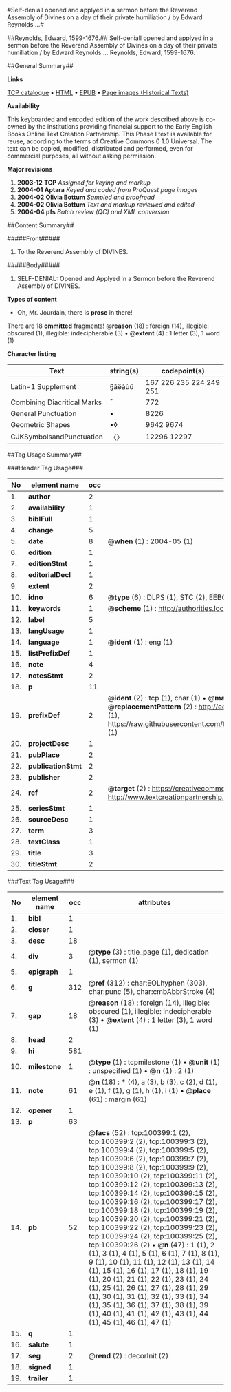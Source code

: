 #Self-deniall opened and applyed in a sermon before the Reverend Assembly of Divines on a day of their private humiliation / by Edward Reynolds ...#

##Reynolds, Edward, 1599-1676.##
Self-deniall opened and applyed in a sermon before the Reverend Assembly of Divines on a day of their private humiliation / by Edward Reynolds ...
Reynolds, Edward, 1599-1676.

##General Summary##

**Links**

[TCP catalogue](http://www.ota.ox.ac.uk/tcp/)  • 
[HTML](http://tei.it.ox.ac.uk/tcp/Texts-HTML/free/A57/A57154.html)  • 
[EPUB](http://tei.it.ox.ac.uk/tcp/Texts-EPUB/free/A57/A57154.epub) • 
[Page images (Historical Texts)](https://data.historicaltexts.jisc.ac.uk/view?pubId=eebo-13573063e&pageId=eebo-13573063e-100399-1)

**Availability**

This keyboarded and encoded edition of the
	       work described above is co-owned by the institutions
	       providing financial support to the Early English Books
	       Online Text Creation Partnership. This Phase I text is
	       available for reuse, according to the terms of Creative
	       Commons 0 1.0 Universal. The text can be copied,
	       modified, distributed and performed, even for
	       commercial purposes, all without asking permission.

**Major revisions**

1. __2003-12__ __TCP__ *Assigned for keying and markup*
1. __2004-01__ __Aptara__ *Keyed and coded from ProQuest page images*
1. __2004-02__ __Olivia Bottum__ *Sampled and proofread*
1. __2004-02__ __Olivia Bottum__ *Text and markup reviewed and edited*
1. __2004-04__ __pfs__ *Batch review (QC) and XML conversion*

##Content Summary##

#####Front#####

1. To the Reverend
Assembly of DIVINES.

#####Body#####

1. SELF-DENIAL:
Opened and Applyed in a Sermon
before the Reverend Assembly
of DIVINES.

**Types of content**

  * Oh, Mr. Jourdain, there is **prose** in there!

There are 18 **ommitted** fragments! 
 @__reason__ (18) : foreign (14), illegible: obscured (1), illegible: indecipherable (3)  •  @__extent__ (4) : 1 letter (3), 1 word (1)

**Character listing**


|Text|string(s)|codepoint(s)|
|---|---|---|
|Latin-1 Supplement|§âëàùû|167 226 235 224 249 251|
|Combining             Diacritical Marks|̄|772|
|General Punctuation|•|8226|
|Geometric Shapes|▪◊|9642 9674|
|CJKSymbolsandPunctuation|〈〉|12296 12297|

##Tag Usage Summary##

###Header Tag Usage###

|No|element name|occ|attributes|
|---|---|---|---|
|1.|__author__|2||
|2.|__availability__|1||
|3.|__biblFull__|1||
|4.|__change__|5||
|5.|__date__|8| @__when__ (1) : 2004-05 (1)|
|6.|__edition__|1||
|7.|__editionStmt__|1||
|8.|__editorialDecl__|1||
|9.|__extent__|2||
|10.|__idno__|6| @__type__ (6) : DLPS (1), STC (2), EEBO-CITATION (1), OCLC (1), VID (1)|
|11.|__keywords__|1| @__scheme__ (1) : http://authorities.loc.gov/ (1)|
|12.|__label__|5||
|13.|__langUsage__|1||
|14.|__language__|1| @__ident__ (1) : eng (1)|
|15.|__listPrefixDef__|1||
|16.|__note__|4||
|17.|__notesStmt__|2||
|18.|__p__|11||
|19.|__prefixDef__|2| @__ident__ (2) : tcp (1), char (1)  •  @__matchPattern__ (2) : ([0-9\-]+):([0-9IVX]+) (1), (.+) (1)  •  @__replacementPattern__ (2) : http://eebo.chadwyck.com/downloadtiff?vid=$1&page=$2 (1), https://raw.githubusercontent.com/textcreationpartnership/Texts/master/tcpchars.xml#$1 (1)|
|20.|__projectDesc__|1||
|21.|__pubPlace__|2||
|22.|__publicationStmt__|2||
|23.|__publisher__|2||
|24.|__ref__|2| @__target__ (2) : https://creativecommons.org/publicdomain/zero/1.0/ (1), http://www.textcreationpartnership.org/docs/. (1)|
|25.|__seriesStmt__|1||
|26.|__sourceDesc__|1||
|27.|__term__|3||
|28.|__textClass__|1||
|29.|__title__|3||
|30.|__titleStmt__|2||


###Text Tag Usage###

|No|element name|occ|attributes|
|---|---|---|---|
|1.|__bibl__|1||
|2.|__closer__|1||
|3.|__desc__|18||
|4.|__div__|3| @__type__ (3) : title_page (1), dedication (1), sermon (1)|
|5.|__epigraph__|1||
|6.|__g__|312| @__ref__ (312) : char:EOLhyphen (303), char:punc (5), char:cmbAbbrStroke (4)|
|7.|__gap__|18| @__reason__ (18) : foreign (14), illegible: obscured (1), illegible: indecipherable (3)  •  @__extent__ (4) : 1 letter (3), 1 word (1)|
|8.|__head__|2||
|9.|__hi__|581||
|10.|__milestone__|1| @__type__ (1) : tcpmilestone (1)  •  @__unit__ (1) : unspecified (1)  •  @__n__ (1) : 2 (1)|
|11.|__note__|61| @__n__ (18) : * (4), a (3), b (3), c (2), d (1), e (1), f (1), g (1), h (1), i (1)  •  @__place__ (61) : margin (61)|
|12.|__opener__|1||
|13.|__p__|63||
|14.|__pb__|52| @__facs__ (52) : tcp:100399:1 (2), tcp:100399:2 (2), tcp:100399:3 (2), tcp:100399:4 (2), tcp:100399:5 (2), tcp:100399:6 (2), tcp:100399:7 (2), tcp:100399:8 (2), tcp:100399:9 (2), tcp:100399:10 (2), tcp:100399:11 (2), tcp:100399:12 (2), tcp:100399:13 (2), tcp:100399:14 (2), tcp:100399:15 (2), tcp:100399:16 (2), tcp:100399:17 (2), tcp:100399:18 (2), tcp:100399:19 (2), tcp:100399:20 (2), tcp:100399:21 (2), tcp:100399:22 (2), tcp:100399:23 (2), tcp:100399:24 (2), tcp:100399:25 (2), tcp:100399:26 (2)  •  @__n__ (47) : 1 (1), 2 (1), 3 (1), 4 (1), 5 (1), 6 (1), 7 (1), 8 (1), 9 (1), 10 (1), 11 (1), 12 (1), 13 (1), 14 (1), 15 (1), 16 (1), 17 (1), 18 (1), 19 (1), 20 (1), 21 (1), 22 (1), 23 (1), 24 (1), 25 (1), 26 (1), 27 (1), 28 (1), 29 (1), 30 (1), 31 (1), 32 (1), 33 (1), 34 (1), 35 (1), 36 (1), 37 (1), 38 (1), 39 (1), 40 (1), 41 (1), 42 (1), 43 (1), 44 (1), 45 (1), 46 (1), 47 (1)|
|15.|__q__|1||
|16.|__salute__|1||
|17.|__seg__|2| @__rend__ (2) : decorInit (2)|
|18.|__signed__|1||
|19.|__trailer__|1||
